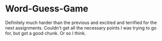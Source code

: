 # Word-Guess-Game

Definitely much harder than the previous and excitied and terrified for the next assignments. Couldn't get all the necessary points I was trying to go for, but got a good chunk. Or so I think.